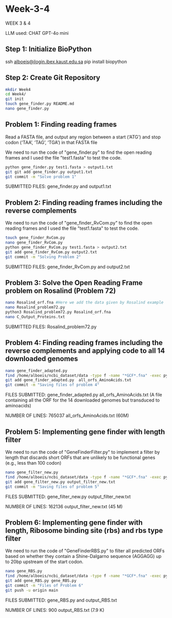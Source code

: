 # Week-3-4
WEEK 3 & 4

LLM used: CHAT GPT-4o mini
## Step 1: Initialize BioPython

ssh alboeis@ilogin.ibex.kaust.edu.sa
pip install biopython
## Step 2: Create Git Repository
```bash 
mkdir Week4
cd Week4/
git init
touch gene_finder.py README.md
nano gene_finder.py
```
## Problem 1: Finding reading frames

Read a FASTA file, and output any region between a start (‘ATG’) and stop codon (‘TAA’, ‘TAG’, ‘TGA’) in that FASTA file

We need to run the code of "gene_finder.py" to find the open reading frames and I used the file "test1.fasta" to test the code.
```bash
python gene_finder.py test1.fasta > output1.txt
git git add gene_finder.py output1.txt
git commit -m "Solve problem 1"
```

SUBMITTED FILES: gene_finder.py and output1.txt


## Problem 2: Finding reading frames including the reverse complements

We need to run the code of "gene_finder_RvCom.py" to find the open reading frames and I used the file "test1.fasta" to test the code.
```bash
touch gene_finder_RvCom.py
nano gene_finder_RvCom.py 
python gene_finder_RvCom.py test1.fasta > output2.txt
git add gene_finder_RvCom.py output2.txt
git commit -m "Solving Problem 2"
```
SUBMITTED FILES: gene_finder_RvCom.py and output2.txt

## Problem 3: Solve the Open Reading Frame problem on Rosalind (Problem 72)
```bash
nano Rosalind_orf.fna #Here we add the data given by Rosalind example
nano Rosalind_problem72.py
python3 Rosalind_problem72.py Rosalind_orf.fna
nano C_Output_Proteins.txt
```
SUBMITTED FILES: Rosalind_problem72.py

## Problem 4: Finding reading frames including the reverse complements and applying code to all 14 downloaded genomes
```bash
nano gene_finder_adapted.py 
find /home/alboeis/ncbi_dataset/data -type f -name "*GCF*.fna" -exec python gene_finder_adapted.py {} all_orfs_adapted.txt \;
git add gene_finder_adapted.py  all_orfs_AminoAcids.txt
git commit -m "Saving files of problem 4"
```
FILES SUBMITTED: gene_finder_adapted.py all_orfs_AminoAcids.txt (A file containing all the ORF for the 14 downloaded genomes but transduced to aminoacids)

NUMBER OF LINES: 765037 all_orfs_AminoAcids.txt (60M)

## Problem 5: Implementing gene finder with length filter

We need to run the code of "GeneFinderFilter.py" to implement a filter by length that discards short ORFs that are unlikely to be functional genes (e.g., less than 100 codon)
```bash
nano gene_filter_new.py
find /home/alboeis/ncbi_dataset/data -type f -name "*GCF*.fna" -exec python gene_filter_new.py {} output_filter_new.txt -l 100 \;
git add gene_filter_new.py output_filter_new.txt
git commit -m "Saving files of problem 5"
```
FILES SUBMITTED: gene_filter_new.py output_filter_new.txt

NUMBER OF LINES: 162136 output_filter_new.txt (45 M)

## Problem 6: Implementing gene finder with length, Ribosome binding site (rbs) and rbs type filter

We need to run the code of "GeneFinderRBS.py" to filter all predicted ORFs based on whether they contain a Shine-Dalgarno sequence (AGGAGG) up to 20bp upstream of the start codon.
```bash
nano gene_RBS.py
find /home/alboeis/ncbi_dataset/data -type f -name "*GCF*.fna" -exec python gene_RBS.py {} output_RBS.txt -l 100 -r AGGAGG -u 20 \;
git add gene_RBS.py gene_RBS.py
git commit -m "Files of Problem 6"
git push -u origin main
```
FILES SUBMITTED: gene_RBS.py and output_RBS.txt

NUMBER OF LINES: 900 output_RBS.txt (7.9 K)
